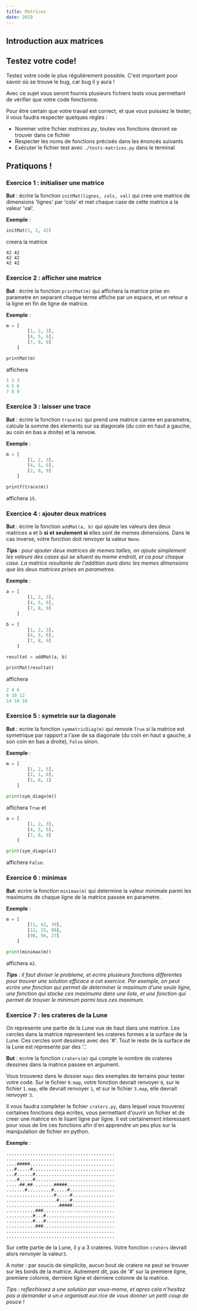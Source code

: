 ```yaml
---
title: Matrices
date: 2019
---
```


## Introduction aux matrices



## Testez votre code!

Testez votre code le plus régulièrement possible. C'est important pour savoir où
se trouve le bug, car bug il y aura !

Avec ce sujet vous seront fournis plusieurs fichiers tests vous permettant de
vérifier que votre code fonctionne.

Pour être certain que votre travail est correct, et que vous puissiez le tester,
il vous faudra respecter quelques règles :

- Nommer votre fichier *matrices.py*, toutes vos fonctions devront se trouver
  dans ce fichier
- Respecter les noms de fonctions précisés dans les énoncés suivants
- Exécuter le fichier test avec `./tests-matrices.py` dans le terminal


## Pratiquons !


### Exercice 1 : initialiser une matrice

**But** : écrire la fonction `initMat(lignes, cols, val)` qui cree une matrice de
dimensions 'lignes' par 'cols' et met chaque case de cette matrice a la valeur
'val'.

**Exemple** :

```python
initMat(3, 2, 42)
```

creera la matrice

```
42 42
42 42
42 42
```


### Exercice 2 : afficher une matrice

**But** : écrire la fonction `printMat(m)` qui affichera la matrice prise en
parametre en separant chaque terme affiche par un espace, et un retour a la
ligne en fin de ligne de matrice.

**Exemple** :

```python
m = [
        [1, 2, 3],
        [4, 5, 6],
        [7, 8, 9]
    ]

printMat(m)
```

affichera

```python
1 2 3
4 5 6
7 8 9
```


### Exercice 3 : laisser une trace

**But** : écrire la fonction `trace(m)` qui prend une matrice carree en
parametre, calcule la somme des elements sur sa diagonale (du coin en haut a
gauche, au coin en bas a droite) et la renvoie.

**Exemple** :

```python
m = [
        [1, 2, 3],
        [4, 5, 6],
        [2, 8, 9]
    ]

printf(trace(m))
```

affichera `15`.


### Exercice 4 : ajouter deux matrices

**But** : écrire la fonction `addMat(a, b)` qui ajoute les valeurs des deux
matrices a et b **si et seulement si** elles sont de memes dimensions.
Dans le cas inverse, votre fonction doit renvoyer la valeur `None`.

*__Tips__ : pour ajouter deux matrices de memes tailles, on ajoute simplement les
valeurs des cases qui se situent au meme endroit, et ca pour chaque case.
La matrice resultante de l'addition aura donc les memes dimensions que les deux
matrices prises en parametres.*

**Exemple** :

```python
a = [
        [1, 2, 3],
        [4, 5, 6],
        [7, 8, 9]
    ]

b = [
        [1, 2, 3],
        [4, 5, 6],
        [7, 8, 9]
    ]

resultat = addMat(a, b)

printMat(resultat)
```

affichera

```python
2 4 6
8 10 12
14 16 18
```


### Exercice 5 : symetrie sur la diagonale

**But** : ecrire la fonction `symmetricDiag(m)` qui renvoie `True` si la matrice
est symetrique par rapport a l'axe de sa diagonale (du coin en haut a gauche, a
son coin en bas a droite), `False` sinon.

**Exemple** :

```python
m = [
        [1, 2, 5],
        [2, 1, 8],
        [5, 8, 1]
    ]

print(sym_diago(m))
```

affichera `True` et

```python
a = [
        [1, 2, 3],
        [4, 5, 6],
        [7, 8, 9]
    ]

print(sym_diago(a))
```

affichera `False`.


### Exercice 6 : minimax

**But**: ecrire la fonction `minimax(m)` qui determine la valeur minimale parmi
les maximums de chaque ligne de la matrice passee en parametre.

**Exemple** :

```python
m = [
        [11, 42, 39],
        [12, 15, 86],
        [98, 56, 27]
    ]

print(minimax(m))
```

affichera `42`.

*__Tips__ : il faut diviser le probleme, et ecrire plusieurs fonctions
differentes pour trouver une solution efficace a cet exercice. Par exemple, on
peut ecrire une fonction qui permet de determiner le maximum d'une seule ligne,
une fonction qui stocke ces maximums dans une liste, et une fonction qui permet
de trouver le minimum parmi tous ces maximum.*


### Exercice 7 : les crateres de la Lune

On represente une partie de la Lune vue de haut dans une matrice.
Les cercles dans la matrice representent les crateres formes a la surface de la
Lune. Ces cercles sont dessines avec des '#'.
Tout le reste de la surface de la Lune est represente par des '.'.


**But** : ecrire la fonction `craters(m)` qui compte le nombre de crateres
dessines dans la matrice passee en argument.

Vous trouverez dans le dossier `maps` des exemples de terrains pour tester
votre code. Sur le fichier `0.map`, votre fonction devrait renvoyer `0`, sur le
fichier `1.map`, elle devrait renvoyer `1`, et sur le fichier `3.map`, elle
devrait renvoyer `3`.

Il vous faudra completer le fichier `craters.py`, dans lequel vous trouverez
certaines fonctions deja ecrites, vous permettant d'ouvrir un fichier et de
creer une matrice en le lisant ligne par ligne. Il est certainement interessant
pour vous de lire ces fonctions afin d'en apprendre un peu plus sur la
manipulation de fichier en python.

**Exemple** :

```
.........................................
.........................................
....#####................................
...#.....#...............................
...#......#..............................
....#.....#..............................
.....##.##........#####..................
.......#.........#.....#.................
..................#.....#................
...................#....#................
....................#####................
...........###...........................
..........#...#..........................
..........#...#..........................
...........###...........................
.........................................
.........................................
```

Sur cette partie de la Lune, il y a 3 crateres. Votre fonction `craters` devrait
alors renvoyer la valeur`3`.

A noter : par soucis de simplicite, aucun bout de cratere ne peut se trouver
sur les bords de la matrice. Autrement dit, pas de '#' sur la premiere ligne,
premiere colonne, derniere ligne et derniere colonne de la matrice.

*_Tips_ : reflechissez a une solution par vous-meme, et apres cela n'hesitez pas
a demander a un.e organisat.eur.rice de vous donner un petit coup de pouce !*
